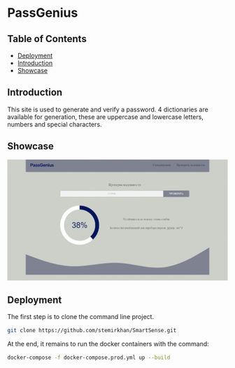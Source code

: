 # PassGenius

## Table of Contents


  - [Deployment](#deployment)
  - [Introduction](#introduction)
  - [Showcase](#showcase)


## Introduction

This site is used to generate and verify a password. 4 dictionaries are available for generation, these are uppercase and lowercase letters, numbers and special characters.

## Showcase

![Responsiveness of the site](readme-assets/site_view.gif)

 
## Deployment

The first step is to clone the command line project.

``` Bash
git clone https://github.com/stemirkhan/SmartSense.git
```

At the end, it remains to run the docker containers with the command:

``` Bash
docker-compose -f docker-compose.prod.yml up --build
```
